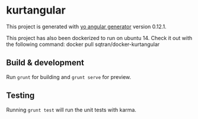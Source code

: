 # kurtangular

This project is generated with [yo angular generator](https://github.com/yeoman/generator-angular)
version 0.12.1.

This project has also been dockerized to run on ubuntu 14.
Check it out with the following command: docker pull sqtran/docker-kurtangular

## Build & development

Run `grunt` for building and `grunt serve` for preview.

## Testing

Running `grunt test` will run the unit tests with karma.
